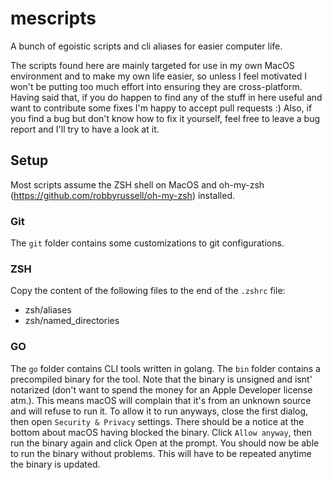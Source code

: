 # mescripts
A bunch of egoistic scripts and cli aliases for easier computer life.

The scripts found here are mainly targeted for use in my own MacOS environment and to make my own life easier, so unless I feel motivated I won't be putting too much effort into ensuring they are cross-platform. Having said that, if you do happen to find any of the stuff in here useful and want to contribute some fixes I'm happy to accept pull requests :) Also, if you find a bug but don't know how to fix it yourself, feel free to leave a bug report and I'll try to have a look at it.


## Setup

Most scripts assume the ZSH shell on MacOS and oh-my-zsh (https://github.com/robbyrussell/oh-my-zsh) installed.

### Git
The ```git``` folder contains some customizations to git configurations.

### ZSH

Copy the content of the following files to the end of the ```.zshrc``` file:

* zsh/aliases
* zsh/named_directories

### GO

The ```go``` folder contains CLI tools written in golang. The ```bin``` folder contains a precompiled binary for the tool. Note that the binary is unsigned and isnt' notarized (don't want to spend the money for an Apple Developer license atm.). This means macOS will complain that it's from an unknown source and will refuse to run it. To allow it to run anyways, close the first dialog, then open ```Security & Privacy``` settings. There should be a notice at the bottom about macOS having blocked the binary. Click ```Allow anyway```, then run the binary again and click Open at the prompt. You should now be able to run the binary without problems. This will have to be repeated anytime the binary is updated.
